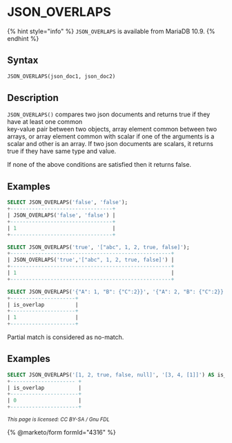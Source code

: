# JSON\_OVERLAPS

{% hint style="info" %}
`JSON_OVERLAPS` is available from MariaDB 10.9.
{% endhint %}

## Syntax

```sql
JSON_OVERLAPS(json_doc1, json_doc2)
```

## Description

`JSON_OVERLAPS()` compares two json documents and returns true if they have at least one common\
key-value pair between two objects, array element common between two arrays, or array element common with scalar if one of the arguments is a scalar and other is an array. If two json documents are scalars, it returns true if they have same type and value.

If none of the above conditions are satisfied then it returns false.

## Examples

```sql
SELECT JSON_OVERLAPS('false', 'false');
+---------------------------------+
| JSON_OVERLAPS('false', 'false') |
+---------------------------------+
| 1                               |
+---------------------------------+

SELECT JSON_OVERLAPS('true', '["abc", 1, 2, true, false]');
+----------------------------------------------------+
| JSON_OVERLAPS('true','["abc", 1, 2, true, false]') |
+----------------------------------------------------+
| 1                                                  |
+----------------------------------------------------+

SELECT JSON_OVERLAPS('{"A": 1, "B": {"C":2}}', '{"A": 2, "B": {"C":2}}') AS is_overlap;
+---------------------+
| is_overlap          |
+---------------------+
| 1                   |
+---------------------+
```

Partial match is considered as no-match.

## Examples

```sql
SELECT JSON_OVERLAPS('[1, 2, true, false, null]', '[3, 4, [1]]') AS is_overlap;
+--------------------- +
| is_overlap           |
+----------------------+
| 0                    |
+----------------------+
```

<sub>_This page is licensed: CC BY-SA / Gnu FDL_</sub>

{% @marketo/form formId="4316" %}

